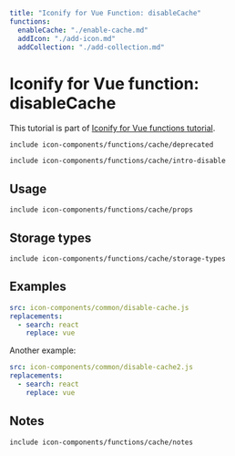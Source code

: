 ```yaml
title: "Iconify for Vue Function: disableCache"
functions:
  enableCache: "./enable-cache.md"
  addIcon: "./add-icon.md"
  addCollection: "./add-collection.md"
```

# Iconify for Vue function: disableCache

This tutorial is part of [Iconify for Vue functions tutorial](./index.md#functions).

`include icon-components/functions/cache/deprecated`

`include icon-components/functions/cache/intro-disable`

## Usage

`include icon-components/functions/cache/props`

## Storage types

`include icon-components/functions/cache/storage-types`

## Examples

```yaml
src: icon-components/common/disable-cache.js
replacements:
  - search: react
    replace: vue
```

Another example:

```yaml
src: icon-components/common/disable-cache2.js
replacements:
  - search: react
    replace: vue
```

## Notes

`include icon-components/functions/cache/notes`
